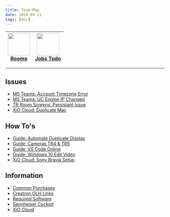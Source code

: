 ```yaml
---
title: Team-Map
date: 2024-04-11
tags: [moc]
---
```


<a href="00-Maps/Rooms-HTML.md"><img width="70" src="https://img.icons8.com/?size=100&id=48483&format=png&color=cccccc"><br/>Rooms</a> | <a href="00-Maps/Team-Projects-HTML.md"><img width="70" src="https://img.icons8.com/?size=100&id=10758&format=png&color=CCCCCC"><br/>Jobs Todo</a>
:---: | :---:

---

## Issues

<ul class="dataview list-view-ul"><li><span><a data-tooltip-position="top" aria-label="03-Resources/Issues/MS-Teams-Accounts-Timezone.md" data-href="03-Resources/Issues/MS-Teams-Accounts-Timezone.md" href="03-Resources/Issues/MS-Teams-Accounts-Timezone.md" class="internal-link" target="_blank" rel="noopener">MS Teams: Account Timezone Error</a></span></li><li><span><a data-tooltip-position="top" aria-label="03-Resources/Issues/MS-Teams-UC-Engine-IP-Changed.md" data-href="03-Resources/Issues/MS-Teams-UC-Engine-IP-Changed.md" href="03-Resources/Issues/MS-Teams-UC-Engine-IP-Changed.md" class="internal-link" target="_blank" rel="noopener">MS Teams: UC Engine IP Changed</a></span></li><li><span><a data-tooltip-position="top" aria-label="03-Resources/Issues/Screens-TR-Rooms-Persistant-Issue.md" data-href="03-Resources/Issues/Screens-TR-Rooms-Persistant-Issue.md" href="03-Resources/Issues/Screens-TR-Rooms-Persistant-Issue.md" class="internal-link" target="_blank" rel="noopener">TR Room Screens: Persistant Issue</a></span></li><li><span><a data-tooltip-position="top" aria-label="03-Resources/Issues/XiO-Cloud-Duplicate-Mac.md" data-href="03-Resources/Issues/XiO-Cloud-Duplicate-Mac.md" href="03-Resources/Issues/XiO-Cloud-Duplicate-Mac.md" class="internal-link" target="_blank" rel="noopener">XiO Cloud: Duplicate Mac</a></span></li></ul>



## How To's
<ul class="dataview list-view-ul"><li><span><a data-tooltip-position="top" aria-label="03-Resources/FAQ/Guide-Automate-Duplicate-Display.md" data-href="03-Resources/FAQ/Guide-Automate-Duplicate-Display.md" href="03-Resources/FAQ/Guide-Automate-Duplicate-Display.md" class="internal-link" target="_blank" rel="noopener">Guide: Automate Duplicate Display</a></span></li><li><span><a data-tooltip-position="top" aria-label="03-Resources/FAQ/Guide-Cameras-TR4-TR5.md" data-href="03-Resources/FAQ/Guide-Cameras-TR4-TR5.md" href="03-Resources/FAQ/Guide-Cameras-TR4-TR5.md" class="internal-link" target="_blank" rel="noopener">Guide: Cameras TR4 &amp; TR5</a></span></li><li><span><a data-tooltip-position="top" aria-label="03-Resources/FAQ/Guide-VS-Code-Online.md" data-href="03-Resources/FAQ/Guide-VS-Code-Online.md" href="03-Resources/FAQ/Guide-VS-Code-Online.md" class="internal-link" target="_blank" rel="noopener">Guide: VS Code Online</a></span></li><li><span><a data-tooltip-position="top" aria-label="03-Resources/FAQ/Windows10-Edit-Video.md" data-href="03-Resources/FAQ/Windows10-Edit-Video.md" href="03-Resources/FAQ/Windows10-Edit-Video.md" class="internal-link" target="_blank" rel="noopener">Guide: Windows 10 Edit Video</a></span></li><li><span><a data-tooltip-position="top" aria-label="03-Resources/FAQ/XiO-Cloud-Sony-Bravia-Setup.md" data-href="03-Resources/FAQ/XiO-Cloud-Sony-Bravia-Setup.md" href="03-Resources/FAQ/XiO-Cloud-Sony-Bravia-Setup.md" class="internal-link" target="_blank" rel="noopener">XiO Cloud: Sony Bravia Setup</a></span></li></ul>


## Information

<ul class="dataview list-view-ul"><li><span><a data-tooltip-position="top" aria-label="03-Resources/FAQ/Common-Purchases.md" data-href="03-Resources/FAQ/Common-Purchases.md" href="03-Resources/FAQ/Common-Purchases.md" class="internal-link" target="_blank" rel="noopener">Common Purchases</a></span></li><li><span><a data-tooltip-position="top" aria-label="03-Resources/FAQ/Crestron-OLH-Links.md" data-href="03-Resources/FAQ/Crestron-OLH-Links.md" href="03-Resources/FAQ/Crestron-OLH-Links.md" class="internal-link" target="_blank" rel="noopener">Crestron OLH Links</a></span></li><li><span><a data-tooltip-position="top" aria-label="03-Resources/FAQ/Required-Software.md" data-href="03-Resources/FAQ/Required-Software.md" href="03-Resources/FAQ/Required-Software.md" class="internal-link" target="_blank" rel="noopener">Required Software</a></span></li><li><span><a data-tooltip-position="top" aria-label="03-Resources/Equipment/Sennheiser-Cockpit.md" data-href="03-Resources/Equipment/Sennheiser-Cockpit.md" href="03-Resources/Equipment/Sennheiser-Cockpit.md" class="internal-link" target="_blank" rel="noopener">Sennheiser Cockpit</a></span></li><li><span><a data-tooltip-position="top" aria-label="03-Resources/FAQ/XiO-Cloud.md" data-href="03-Resources/FAQ/XiO-Cloud.md" href="03-Resources/FAQ/XiO-Cloud.md" class="internal-link" target="_blank" rel="noopener">XiO Cloud</a></span></li></ul>